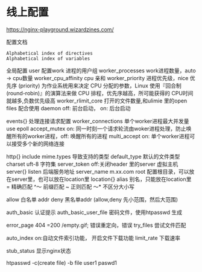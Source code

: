 # 线上配置
https://nginx-playground.wizardzines.com/


配置文档

    Alphabetical index of directives
    Alphabetical index of variables


全局配置
user 配置work 进程的用户组
worker_processes work进程数量，auto -> cpu数量
worker_cpu_affinity cpu 亲和
worker_priority 进程优先级，nice 优先序 (priority) 为作业系统用来决定 CPU 分配的参数，Linux 使用『回合制(round-robin)』的演算法来做 CPU 排程，优先序越高，所可能获得的 CPU时间就越多,负数优先级高
worker_rlimit_core 打开的文件数量,和ulimie 里的open files 配合使用
daemon off: 前台启动， on: 后台启动

events{}  处理连接请求配置
  worker_connections 单个worker进程最大并发量
  use epoll 
  accept_mutex on:  同一时刻一个请求轮流由woker进程处理，防止唤醒所有的worker进程，off: 唤醒所有的进程
  multi_accept on: 单个worker进程可以接受多个新的网络连接

http{} 
  include mime.types 导致支持的类型
  default_type 默认的文件类型
  charset uft-8 字符集
  server_token off:关闭header 里的server
  虚拟主机
    server{}
      listen 后端服务地址
      server_name m.xx.com
      root  配置根目录，可以放在server里，也可以放在location里
      location{}
        alias 别名，只能放在location里
        = 精确匹配
        ^～ 前缀匹配
        ~ 正则匹配
        ～* 不区分大小写

  allow 白名单 addr
  deny 黑名单addr
  (allow,deny 先小范围，然后大范围)

auth_basic 认证提示
auth_basic_user_file 密码文件，使用htpasswd 生成

error_page 404 =200 /empty.gif; 错误重定向，错误
try_files 尝试文件匹配


auto_index on:自动文件索引功能， 开启文件下载功能
limit_rate 下载速率


stub_status 显示nginx状态

htpasswd -c(create file) -b file user1 paswd1
